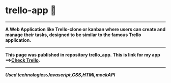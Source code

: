 # trello-app :date:

---

**A Web Application like Trello-clone or kanban where users can create and manage their tasks, designed to be similar to the famous Trello application.**

---

**This page was published in repository trello_app**.
**This is link for my app ==>[Check Trello](https://cherkasant.github.io/first__layout/ 'Click me!!').**

---

**_Used technologies:Javascript,CSS,HTMl,mockAPI_**
